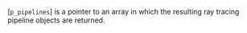 [`p_pipelines`] is a pointer to an array in which the resulting ray
tracing pipeline objects are returned.
